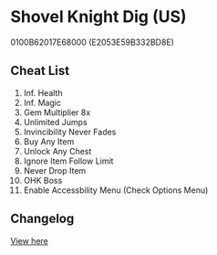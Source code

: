 # Shovel Knight Dig (US)
0100B62017E68000 (E2053E59B332BD8E)

## Cheat List
1. Inf. Health
1. Inf. Magic
1. Gem Multiplier 8x
1. Unlimited Jumps
1. Invincibility Never Fades
1. Buy Any Item
1. Unlock Any Chest
1. Ignore Item Follow Limit
1. Never Drop Item
1. OHK Boss
1. Enable Accessbility Menu (Check Options Menu)

## Changelog
[View here](./CHANGELOG.md)